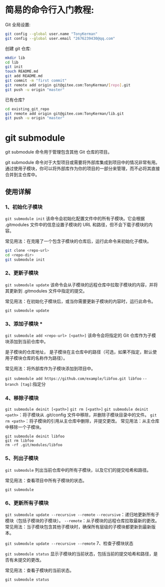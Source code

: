 # 简易的命令行入门教程:
Git 全局设置:
```bash
git config --global user.name "TonyKerman"
git config --global user.email "2676239430@qq.com"
```
创建 git 仓库:
```bash
mkdir lib
cd lib
git init 
touch README.md
git add README.md
git commit -m "first commit"
git remote add origin git@gitee.com:TonyKerman/[repo].git
git push -u origin "master"
```
已有仓库?
```bash
cd existing_git_repo
git remote add origin git@gitee.com:TonyKerman/lib.git
git push -u origin "master"
```
# git submodule
git submodule 命令用于管理包含其他 Git 仓库的项目。

git submodule 命令对于大型项目或需要将外部库集成到项目中的情况非常有用。 通过使用子模块，你可以将外部库作为你的项目的一部分来管理，而不必将其直接合并到主仓库中。

## 使用详解
### 1、初始化子模块

`git submodule init`
该命令会初始化配置文件中的所有子模块。它会根据 .gitmodules 文件中的信息设置子模块的 URL 和路径，但不会下载子模块的内容。

常见用法：在克隆了一个包含子模块的仓库后，运行此命令来初始化子模块。
```bash
git clone <repo-url>
cd <repo-dir>
git submodule init
```
### 2、更新子模块

`git submodule update`
该命令会从子模块的远程仓库中拉取子模块的内容，并将其更新到 .gitmodules 文件中指定的提交。

常见用法：在初始化子模块后，或当你需要更新子模块的内容时，运行此命令。

`git submodule update`
### 3、添加子模块 *

`git submodule add <repo-url> [<path>]`
该命令会将指定的 Git 仓库作为子模块添加到当前仓库中。

<repo-url> 是子模块的仓库地址，<path> 是子模块在主仓库中的路径（可选，如果不指定，默认使用子模块仓库的名称作为路径）。

常见用法：将外部库作为子模块添加到项目中。

`git submodule add https://github.com/example/libfoo.git libfoo`
`--branch [tag]`:指定分
### 4、移除子模块

`git submodule deinit [<path>]`
`git rm [<path>]`
`git submodule deinit <path>`：将子模块从 .git/config 文件中移除，并删除子模块目录中的文件。
`git rm <path>`：将子模块的引用从主仓库中删除，并提交更改。
常见用法：从主仓库中移除一个子模块。
```
git submodule deinit libfoo
git rm libfoo
rm -rf .git/modules/libfoo
```
### 5、列出子模块
`git submodule`
列出当前仓库中的所有子模块，以及它们的提交哈希和路径。

常见用法：查看项目中所有子模块的状态。

`git submodule`
### 6、更新所有子模块

`git submodule update --recursive --remote`
`--recursive`：递归地更新所有子模块（包括子模块的子模块）。
`--remote`：从子模块的远程仓库拉取最新的更改。
常见用法：当子模块包含其他子模块时，确保所有层级的子模块都更新到最新版本。

`git submodule update --recursive --remote`
7、检查子模块状态

`git submodule status`
显示子模块的当前状态，包括当前的提交哈希和路径，是否有未提交的更改。

常见用法：查看子模块的当前状态。

`git submodule status`